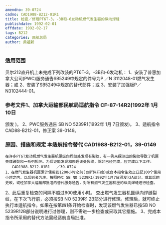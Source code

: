 ```yaml
---
amendno: 39-0724
cadno: CAD1988-B212-01R1
title: 检查／修理PT6T-3，-3B和-6发动机燃气发生器的纵向焊缝
publishdate: 1992-02-01
effdate: 1992-02-17
tags: B212
categories: 民航总局
author: 黄祖新
---
```


### 适用范围 
贝尔212直升机上未完成下列改装的PT6T-3，-3B和-6发动机：     1、安装了普惠加拿大公司(PWC)服务通告SB5249中规定的件号为P
／N 3112048-01燃气发生器；或     2、安装了SB5249中规定的替代部件；或 3、安装了加强板P／N3102444-01。

<!--more-->
### 参考文件1、加拿大运输部民航局适航指令 CF-87-14R2(1992年 1月 10日
颁发	)。 2、PWC服务通告 SB NO 5239R1(1992年 1月 7日颁发)。 3、适航指令 CAD88-B212-01，修正案 39-0149。

### 原因、措施和规定 本适航指令替代 CAD1988-B212-01，39-0149 
    在许多PT6T发动机燃气发生器机匣纵向焊缝处发现有裂纹，有一例未探测出的裂纹导致了机匣壳体破裂和一系列损坏。为保证能发现和修理该处裂纹，除非已经完成，应完成以下工作: 
       CAD1988-B212-01R1   ／39-0724 
    1、在燃气发生器机匣累计使用到1200小时之前(自新件开始)或自本指令生效之日起100个使用小时之内，以后到者为准，按照PWC SB NO 5239R1(1992年1月7日颁发)2A部分，或其后的更改，或经加拿大运输部批准的替代服务通告，对所有燃气发生器机匣的纵向焊缝进行检查。 
2、此后重复检查的间隔不超过600使用小时。 
       查出燃气发生器机匣纵向焊缝裂纹，在下次飞行前，必须按SB NO 5239R1 2B部分进行修理。修理后，就可终止执行本适航指令。如果在按第四1条开始检查时，发现该燃气发生器已按SB  NO 5239R12B部分说明进行过修理，则不需进一步检查或采取其它措施。 
3、完成本指令所采用的替代方法需经适航当局批准。
